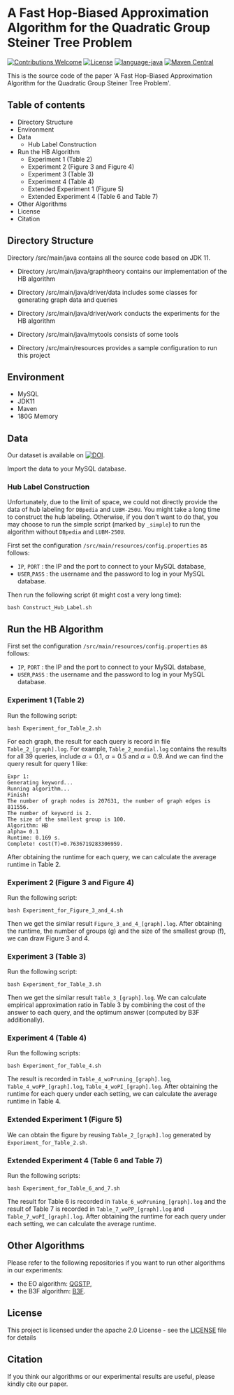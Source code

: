 # A Fast Hop-Biased Approximation Algorithm for the Quadratic Group Steiner Tree Problem
[![Contributions Welcome](https://img.shields.io/badge/Contributions-Welcome-brightgreen.svg?style=flat-square)](https://github.com/nju-websoft/QGSTP-HB/issues)
[![License](https://img.shields.io/badge/License-Apache-lightgrey.svg?style=flat-square)](https://github.com/nju-websoft/QGSTP-HB/blob/main/LICENSE)
[![language-java](https://img.shields.io/badge/Language-Java-yellow.svg?style=flat-square)](https://www.java.com)
[![Maven Central](https://img.shields.io/maven-central/v/foundation.icon/icon-sdk)](https://search.maven.org/artifact/foundation.icon/icon-sdk)

This is the source code of the paper 'A Fast Hop-Biased Approximation Algorithm for the Quadratic Group Steiner Tree Problem'.

## Table of contents

+ Directory Structure
+ Environment
+ Data
  + Hub Label Construction
+ Run the HB Algorithm
  + Experiment 1 (Table 2)
  + Experiment 2 (Figure 3 and Figure 4)
  + Experiment 3 (Table 3)
  + Experiment 4 (Table 4)
  + Extended Experiment 1 (Figure 5)
  + Extended Experiment 4 (Table 6 and Table 7)
+ Other Algorithms
+ License
+ Citation

## Directory Structure
Directory /src/main/java contains all the source code based on JDK 11.

+ Directory /src/main/java/graphtheory contains our implementation of the HB algorithm

+ Directory /src/main/java/driver/data includes some classes for generating graph data and queries

+ Directory /src/main/java/driver/work conducts the experiments for the HB algorithm
  
+ Directory /src/main/java/mytools consists of some tools

+ Directory /src/main/resources provides a sample configuration to run this project


## Environment

+ MySQL
+ JDK11
+ Maven
+ 180G Memory

## Data
Our dataset is available on [![DOI](https://zenodo.org/badge/DOI/10.5281/zenodo.8330565.svg)](https://zenodo.org/record/8330565).

Import the data to your MySQL database.


### Hub Label Construction

Unfortunately, due to the limit of space, we could not directly provide the data of hub labeling for `DBpedia` and `LUBM-250U`. You might take a long time to construct the hub labeling. Otherwise, if you don't want to do that, you may choose to run the simple script (marked by `_simple`) to run the algorithm without `DBpedia` and `LUBM-250U`.

First set the configuration `/src/main/resources/config.properties` as follows:
+ `IP`, `PORT` : the IP and the port to connect to your MySQL database,
+ `USER`,`PASS` : the username and the password to log in your MySQL database.

Then run the following script (it might cost a very long time):
```shell
bash Construct_Hub_Label.sh
```

## Run the HB Algorithm

First set the configuration `/src/main/resources/config.properties` as follows:
+ `IP`, `PORT` : the IP and the port to connect to your MySQL database,
+ `USER`,`PASS` : the username and the password to log in your MySQL database.


### Experiment 1 (Table 2) 
Run the following script:
```shell
bash Experiment_for_Table_2.sh
```

For each graph, the result for each query is record in file `Table_2_[graph].log`. For example, `Table_2_mondial.log` contains the results for all 39 queries, include $\alpha=0.1$, $\alpha=0.5$ and $\alpha=0.9$. And we can find the query result for query 1 like:
```
Expr 1:
Generating keyword...
Running algorithm...
Finish!
The number of graph nodes is 207631, the number of graph edges is 811556.
The number of keyword is 2.
The size of the smallest group is 100.
Algorithm: HB
alpha= 0.1
Runtime: 0.169 s.
Complete! cost(T)=0.7636719283306959.
```
After obtaining the runtime for each query, we can calculate the average runtime in Table 2.


### Experiment 2 (Figure 3 and Figure 4)
Run the following script:
```shell
bash Experiment_for_Figure_3_and_4.sh
```

Then we get the similar result `Figure_3_and_4_[graph].log`. After obtaining the runtime, the number of groups (g) and the size of the smallest group (f), we can draw Figure 3 and 4.


### Experiment 3 (Table 3)
Run the following script:
```shell
bash Experiment_for_Table_3.sh
```

Then we get the similar result `Table_3_[graph].log`. We can calculate empirical approximation ratio in Table 3 by combining the cost of the answer to each query, and the optimum answer (computed by B3F additionally).

### Experiment 4 (Table 4)
Run the following scripts:
```shell
bash Experiment_for_Table_4.sh
```

The result is recorded in `Table_4_woPruning_[graph].log`, `Table_4_woPP_[graph].log`, `Table_4_woPI_[graph].log`. After obtaining the runtime for each query under each setting, we can calculate the average runtime in Table 4.

### Extended Experiment 1 (Figure 5)
We can obtain the figure by reusing `Table_2_[graph].log` generated by `Experiment_for_Table_2.sh`.

### Extended Experiment 4 (Table 6 and Table 7)
Run the following scripts:
```shell
bash Experiment_for_Table_6_and_7.sh
```
The result for Table 6 is recorded in `Table_6_woPruning_[graph].log` and the result of Table 7 is recorded in  `Table_7_woPP_[graph].log` and `Table_7_woPI_[graph].log`. After obtaining the runtime for each query under each setting, we can calculate the average runtime.


## Other Algorithms

Please refer to the following repositories if you want to run other algorithms in our experiments:

+ the EO algorithm: [QGSTP](https://github.com/nju-websoft/QGSTP),
+ the B3F algorithm: [B3F](https://github.com/nju-websoft/B3F).


## License
This project is licensed under the apache 2.0 License - see the [LICENSE](LICENSE) file for details

## Citation
If you think our algorithms or our experimental results are useful, please kindly cite our paper.


